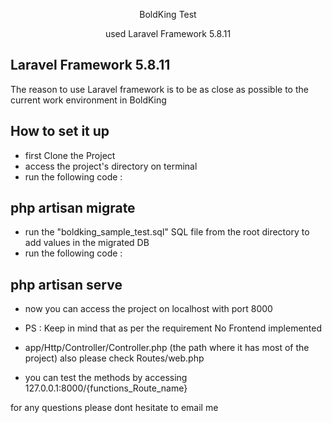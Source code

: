 <p align="center">BoldKing Test</p>

<p align="center">
used Laravel Framework 5.8.11
</p>

## Laravel Framework 5.8.11

The reason to use Laravel framework is to be as close as possible to the current work environment in BoldKing


## How to set it up

- first Clone the Project
- access the project's directory on terminal
- run the following code :
## php artisan migrate
- run the "boldking_sample_test.sql" SQL file from the root directory to add values in the migrated DB
- run the following code :
## php artisan serve
- now you can access the project on localhost with port 8000
- PS : Keep in mind that as per the requirement No Frontend implemented 
- app/Http/Controller/Controller.php (the path where it has most of the project) also please check Routes/web.php

- you can test the methods by accessing 127.0.0.1:8000/{functions_Route_name} 

for any questions please dont hesitate to email me
